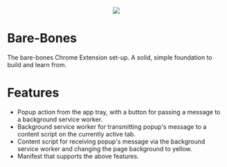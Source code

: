 <p align="center">
  <img src="https://github.com/Connor56/bare-bones/assets/34070858/1fbdf7f1-a722-46d3-9eb3-b84156377b2c" />
</p>

# Bare-Bones

The bare-bones Chrome Extension set-up. A solid, simple foundation to build and learn from.

# Features

- Popup action from the app tray, with a button for passing a message to a background service worker.
- Background service worker for transmitting popup's message to a content script on the currently active tab.
- Content script for receiving popup's message via the background service worker and changing the page background to yellow.
- Manifest that supports the above features.
